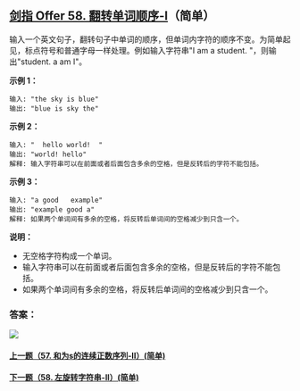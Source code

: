 ## [剑指 Offer 58. 翻转单词顺序-I](https://leetcode-cn.com/problems/fan-zhuan-dan-ci-shun-xu-lcof/)（简单）

输入一个英文句子，翻转句子中单词的顺序，但单词内字符的顺序不变。为简单起见，标点符号和普通字母一样处理。例如输入字符串"I am a student. "，则输出"student. a am I"。



**示例 1：**

```
输入: "the sky is blue"
输出: "blue is sky the"
```

**示例 2：**

```
输入: "  hello world!  "
输出: "world! hello"
解释: 输入字符串可以在前面或者后面包含多余的空格，但是反转后的字符不能包括。
```

**示例 3：**

```
输入: "a good   example"
输出: "example good a"
解释: 如果两个单词间有多余的空格，将反转后单词间的空格减少到只含一个。
```



**说明：**

- 无空格字符构成一个单词。
- 输入字符串可以在前面或者后面包含多余的空格，但是反转后的字符不能包括。
- 如果两个单词间有多余的空格，将反转后单词间的空格减少到只含一个。



### 答案：



![](https://img-blog.csdnimg.cn/20200807155236311.png)

#### [上一题（57. 和为s的连续正数序列-II）(简单)](https://github.com/sdwwld/leetCode/blob/master/src/main/java/com/wld/java/offer/剑指Offer57-II.md)

#### [下一题（58. 左旋转字符串-II）(简单)](https://github.com/sdwwld/leetCode/blob/master/src/main/java/com/wld/java/offer/剑指Offer58-II.md)